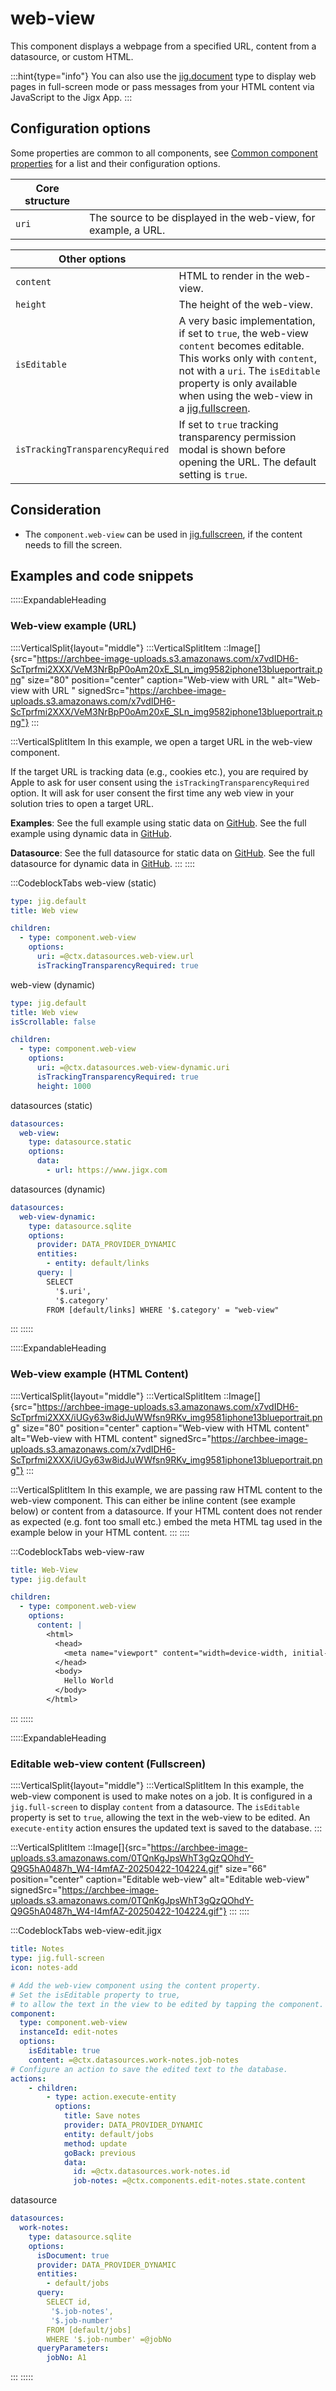 # web-view

This component displays a webpage from a specified URL, content from a datasource, or custom HTML.

:::hint{type="info"}
You can also use the [jig.document](<./../Jig Types/jig_document.md>) type to display web pages in full-screen mode or pass messages from your HTML content via JavaScript to the Jigx App.
:::

## Configuration options

Some properties are common to all components, see [Common component properties](docId\:LLnTD-rxe8FmH7WpC5cZb) for a list and their configuration options.

| **Core structure** |                                                                 |
| ------------------ | --------------------------------------------------------------- |
| `uri`              | The source to be displayed in the web-view, for example, a URL. |

| **Other options**                |                                                                                                                                                                                                                                                                          |
| -------------------------------- | ------------------------------------------------------------------------------------------------------------------------------------------------------------------------------------------------------------------------------------------------------------------------ |
| `content`                        | HTML to render in the web-view.                                                                                                                                                                                                                                          |
| `height`                         | The height of the web-view.                                                                                                                                                                                                                                              |
| `isEditable`                     | A very basic implementation, if set to `true`, the web-view `content` becomes editable. This works only with `content`, not with a `uri`. The `isEditable` property is only available when using the web-view in a [jig.fullscreen](<./../Jig Types/jig_fullscreen.md>). |
| `isTrackingTransparencyRequired` | If set to `true` tracking transparency permission modal is shown before opening the URL. The default setting is `true`.                                                                                                                                                  |

## Consideration

- The `component.web-view` can be used in [jig.fullscreen](<./../Jig Types/jig_fullscreen.md>), if the content needs to fill the screen.

## Examples and code snippets

:::::ExpandableHeading
### Web-view example (URL)

::::VerticalSplit{layout="middle"}
:::VerticalSplitItem
::Image[]{src="https://archbee-image-uploads.s3.amazonaws.com/x7vdIDH6-ScTprfmi2XXX/VeM3NrBpP0oAm20xE_SLn_img9582iphone13blueportrait.png" size="80" position="center" caption="Web-view with URL " alt="Web-view with URL " signedSrc="https://archbee-image-uploads.s3.amazonaws.com/x7vdIDH6-ScTprfmi2XXX/VeM3NrBpP0oAm20xE_SLn_img9582iphone13blueportrait.png"}
:::

:::VerticalSplitItem
In this example, we open a target URL in the web-view component.

If the target URL is tracking data (e.g., cookies etc.), you are required by Apple to ask for user consent using the `isTrackingTransparencyRequired` option. It will ask for user consent the first time any web view in your solution tries to open a target URL.

**Examples**:
See the full example using static data on [GitHub](https://github.com/jigx-com/jigx-samples/blob/main/quickstart/jigx-samples/jigs/jigx-components/web-view/static-data/web-view-example/web-view-example.jigx).
See the full example using dynamic data in [GitHub](https://github.com/jigx-com/jigx-samples/blob/main/quickstart/jigx-samples/jigs/jigx-components/web-view/dynamic-data/web-view-example-dynamic/web-view-example-dynamic.jigx).

**Datasource**:
See the full datasource for static data on [GitHub](https://github.com/jigx-com/jigx-samples/blob/main/quickstart/jigx-samples/datasources/adhoc-components/web-view.jigx).
See the full datasource for dynamic data in [GitHub](https://github.com/jigx-com/jigx-samples/blob/main/quickstart/jigx-samples/datasources/adhoc-components/web-view-dynamic.jigx).
:::
::::

:::CodeblockTabs
web-view (static)

```yaml
type: jig.default
title: Web view

children:
  - type: component.web-view
    options:
      uri: =@ctx.datasources.web-view.url
      isTrackingTransparencyRequired: true
```

web-view (dynamic)

```yaml
type: jig.default
title: Web view
isScrollable: false

children:
  - type: component.web-view
    options:
      uri: =@ctx.datasources.web-view-dynamic.uri
      isTrackingTransparencyRequired: true
      height: 1000
```

datasources (static)

```yaml
datasources:
  web-view:
    type: datasource.static
    options:
      data:
        - url: https://www.jigx.com
```

datasources (dynamic)

```yaml
datasources:
  web-view-dynamic:
    type: datasource.sqlite
    options:
      provider: DATA_PROVIDER_DYNAMIC
      entities:
        - entity: default/links
      query: |
        SELECT
          '$.uri',
          '$.category'
        FROM [default/links] WHERE '$.category' = "web-view"
```
:::
:::::

:::::ExpandableHeading
### Web-view example (HTML Content)

::::VerticalSplit{layout="middle"}
:::VerticalSplitItem
::Image[]{src="https://archbee-image-uploads.s3.amazonaws.com/x7vdIDH6-ScTprfmi2XXX/iUGy63w8idJuWWfsn9RKv_img9581iphone13blueportrait.png" size="80" position="center" caption="Web-view with HTML content" alt="Web-view with HTML content" signedSrc="https://archbee-image-uploads.s3.amazonaws.com/x7vdIDH6-ScTprfmi2XXX/iUGy63w8idJuWWfsn9RKv_img9581iphone13blueportrait.png"}
:::

:::VerticalSplitItem
In this example, we are passing raw HTML content to the web-view component. This can either be inline content (see example below) or content from a datasource.
If your HTML content does not render as expected (e.g. font too small etc.) embed the meta HTML tag used in the example below in your HTML content.
:::
::::

:::CodeblockTabs
web-view-raw

```yaml
title: Web-View
type: jig.default

children:
  - type: component.web-view
    options:
      content: |
        <html>
          <head>
            <meta name="viewport" content="width=device-width, initial-scale=1">
          </head>
          <body>
            Hello World
          </body>
        </html>
```
:::
:::::

:::::ExpandableHeading
### Editable web-view content (Fullscreen)

::::VerticalSplit{layout="middle"}
:::VerticalSplitItem
In this example, the web-view component is used to make notes on a job. It is configured in a `jig.full-screen` to display `content` from a datasource. The `isEditable` property is set to `true`, allowing the text in the web-view to be edited. An `execute-entity` action ensures the updated text is saved to the database.
:::

:::VerticalSplitItem
::Image[]{src="https://archbee-image-uploads.s3.amazonaws.com/0TQnKgJpsWhT3gQzQOhdY-Q9G5hA0487h_W4-I4mfAZ-20250422-104224.gif" size="66" position="center" caption="Editable web-view" alt="Editable web-view" signedSrc="https://archbee-image-uploads.s3.amazonaws.com/0TQnKgJpsWhT3gQzQOhdY-Q9G5hA0487h_W4-I4mfAZ-20250422-104224.gif"}
:::
::::

:::CodeblockTabs
web-view-edit.jigx

```yaml
title: Notes
type: jig.full-screen
icon: notes-add

# Add the web-view component using the content property. 
# Set the isEditable property to true,
# to allow the text in the view to be edited by tapping the component.     
component: 
  type: component.web-view
  instanceId: edit-notes
  options:
    isEditable: true
    content: =@ctx.datasources.work-notes.job-notes
# Configure an action to save the edited text to the database.       
actions:
    - children:
        - type: action.execute-entity
          options:
            title: Save notes
            provider: DATA_PROVIDER_DYNAMIC
            entity: default/jobs
            method: update
            goBack: previous
            data:
              id: =@ctx.datasources.work-notes.id
              job-notes: =@ctx.components.edit-notes.state.content
```

datasource

```yaml
datasources:
  work-notes: 
    type: datasource.sqlite
    options:
      isDocument: true
      provider: DATA_PROVIDER_DYNAMIC
      entities:
        - default/jobs
      query: 
        SELECT id,
         '$.job-notes',
         '$.job-number'
        FROM [default/jobs] 
        WHERE '$.job-number' =@jobNo
      queryParameters:
        jobNo: A1
```
:::
:::::


